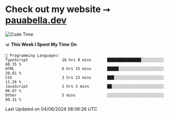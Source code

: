 # Check out my website ⭢ [pauabella.dev](https://pauabella.dev)

<!--START_SECTION:waka-->
![Code Time](http://img.shields.io/badge/Code%20Time-3%2C419%20hrs%2044%20mins-blue)

📊 **This Week I Spent My Time On** 

```text
💬 Programming Languages: 
TypeScript               18 hrs 8 mins       ███████████████░░░░░░░░░░   60.35 % 
HTML                     6 hrs 15 mins       █████░░░░░░░░░░░░░░░░░░░░   20.81 % 
CSS                      3 hrs 23 mins       ███░░░░░░░░░░░░░░░░░░░░░░   11.26 % 
JavaScript               2 hrs 3 mins        ██░░░░░░░░░░░░░░░░░░░░░░░   06.87 % 
Other                    5 mins              ░░░░░░░░░░░░░░░░░░░░░░░░░   00.31 % 
```


 Last Updated on 04/06/2024 08:06:26 UTC
<!--END_SECTION:waka-->
